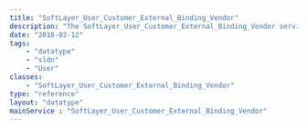 ```yaml
---
title: "SoftLayer_User_Customer_External_Binding_Vendor"
description: "The SoftLayer_User_Customer_External_Binding_Vendor service is used to retrieve a list of available 3rd party vendors that SoftLayer supports for external bindings. "
date: "2018-02-12"
tags:
    - "datatype"
    - "sldn"
    - "User"
classes:
    - "SoftLayer_User_Customer_External_Binding_Vendor"
type: "reference"
layout: "datatype"
mainService : "SoftLayer_User_Customer_External_Binding_Vendor"
---
```

